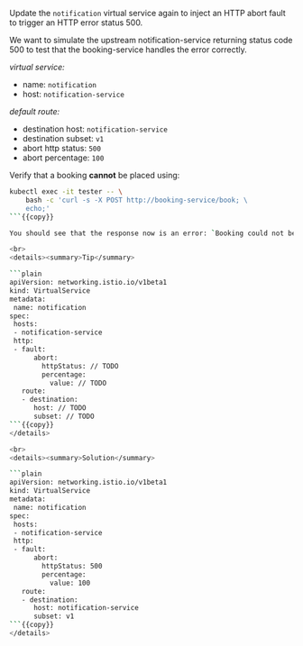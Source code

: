 Update the `notification` virtual service again to inject an HTTP abort fault to trigger an HTTP error status 500.

We want to simulate the upstream notification-service returning status code 500 to test
that the booking-service handles the error correctly.

*virtual service:*
* name: `notification`
* host: `notification-service`

*default route:*
* destination host: `notification-service`
* destination subset: `v1`
* abort http status: `500`
* abort percentage: `100`


Verify that a booking **cannot** be placed using:
```bash
kubectl exec -it tester -- \
    bash -c 'curl -s -X POST http://booking-service/book; \
    echo;'
```{{copy}}

You should see that the response now is an error: `Booking could not be placed, notification service returned HTTP status=500`.

<br>
<details><summary>Tip</summary>

```plain
apiVersion: networking.istio.io/v1beta1
kind: VirtualService
metadata:
 name: notification
spec:
 hosts:
 - notification-service
 http:
 - fault:
      abort:
        httpStatus: // TODO
        percentage:
          value: // TODO
   route:
   - destination:
      host: // TODO
      subset: // TODO
```{{copy}}
</details>

<br>
<details><summary>Solution</summary>

```plain
apiVersion: networking.istio.io/v1beta1
kind: VirtualService
metadata:
 name: notification
spec:
 hosts:
 - notification-service
 http:
 - fault:
      abort:
        httpStatus: 500
        percentage:
          value: 100
   route:
   - destination:
      host: notification-service
      subset: v1
```{{copy}}
</details>